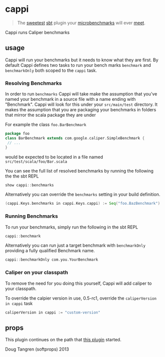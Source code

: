 # cappi

> The [sweetest](http://www.urbandictionary.com/define.php?term=cappi) [sbt](http://www.scala-sbt.org/) plugin your [microbenchmarks](https://code.google.com/p/caliper/wiki/JavaMicrobenchmarks) will ever [meet](https://code.google.com/p/caliper/).

Cappi runs Caliper benchmarks

## usage

Cappi will run your benchmarks but it needs to know what they are first. By default Cappi defines two tasks to run your bench marks `benchmark` and `benchmarkOnly` both scoped to the `cappi` task. 

### Resolving Benchmarks

In order to run `benchmarks` Cappi will take make the assumption that you've named your benchmark in a source file with a name ending with "Benchmark".
Cappi will look for this under your `src/main/test` directory. It makes the assumption that you are packaging your benchmarks in folders that mirror
the scala package they are under


For example the class `foo.BarBenchmark`

```scala
package foo
class BarBenchmark extends com.google.caliper.SimpleBenchmark {
 // ...
}
```

would be expected to be located in a file named `src/test/scala/foo/Bar.scala`

You can see the full list of resolved benchmarks by running the following the the sbt REPL

```scala
show cappi::benchmarks
```

Alternatively you can override the `benchmarks` setting in your build definition.

```scala
(cappi.Keys.benchmarks in cappi.Keys.cappi) := Seq("foo.BazBenchmark")
```

### Running Benchmarks

To run your benchmarks, simply run the following in the sbt REPL

```scala
cappi::benchmark
```

Alternatively you can run just a target benchmark with `benchmarkOnly` providing a fully qualified Benchmark name.

```scala
cappi::benchmarkOnly com.you.YourBenchmark
```

### Caliper on your classpath

To remove the need for you doing this yourself, Cappi will add caliper to your classpath.

To override the calpier version in use, 0.5-rc1, override the `caliperVersion in cappi` task

```scala
caliperVersion in cappi := "custom-version"
```

## props

This plugin continues on the path that [this plugin](https://github.com/alno/sbt-caliper) started.

Doug Tangren (softprops) 2013
